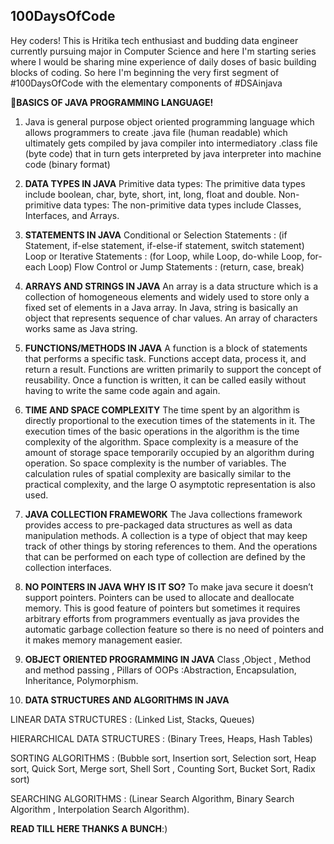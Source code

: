 ## 100DaysOfCode

Hey coders! This is Hritika tech enthusiast and budding data engineer currently pursuing major in Computer Science and here I'm starting series where I would be sharing mine experience of daily doses of basic building blocks of coding.
So here I'm beginning the very first segment of #100DaysOfCode with the elementary components of #DSAinjava

🔹**BASICS OF JAVA PROGRAMMING LANGUAGE!**

1. Java is general purpose object oriented programming language which allows programmers to create .java file (human readable) which ultimately gets compiled by java compiler into intermediatory .class file (byte code) that in turn gets interpreted by java interpreter into machine code (binary format)

2. **DATA TYPES IN JAVA** 
Primitive data types: The primitive data types include boolean, char, byte, short, int, long, float and double.
Non-primitive data types: The non-primitive data types include Classes, Interfaces, and Arrays.

3. **STATEMENTS IN JAVA** 
Conditional or Selection Statements : (if Statement, if-else statement, if-else-if statement, switch statement)
Loop or Iterative Statements : (for Loop, while Loop, do-while Loop, for-each Loop)
Flow Control or Jump Statements : (return, case, break)  

4. **ARRAYS AND STRINGS IN JAVA** 
An array is a data structure which is a collection of homogeneous elements and widely used to store only a fixed set of elements in a Java array.
In Java, string is basically an object that represents sequence of char values. An array of characters works same as Java string. 

5. **FUNCTIONS/METHODS IN JAVA** 
A function is a block of statements that performs a specific task. Functions accept data, process it, and return a result. Functions are written primarily to support the concept of reusability. Once a function is written, it can be called easily without having to write the same code again and again.

6. **TIME AND SPACE COMPLEXITY** 
The time spent by an algorithm is directly proportional to the execution times of the statements in it. The execution times of the basic operations in the algorithm is the time complexity of the algorithm.
Space complexity is a measure of the amount of storage space temporarily occupied by an algorithm during operation. So space complexity is the number of variables. The calculation rules of spatial complexity are basically similar to the practical complexity, and the large O asymptotic representation is also used.

7. **JAVA COLLECTION FRAMEWORK** 
The Java collections framework provides access to pre-packaged data structures as well as data manipulation methods. A collection is a type of object that may keep track of other things by storing references to them. And the operations that can be performed on each type of collection are defined by the collection interfaces.

8. **NO POINTERS IN JAVA WHY IS IT SO?**
To make java secure it doesn’t support pointers. Pointers can be used to allocate and deallocate memory. This is good feature of pointers but sometimes it requires arbitrary efforts from programmers eventually as java provides the automatic garbage collection feature so there is no need of pointers and it makes memory management easier.

9. **OBJECT ORIENTED PROGRAMMING IN JAVA** 
Class ,Object , Method and method passing , Pillars of OOPs :Abstraction, Encapsulation, Inheritance, Polymorphism.

10. **DATA STRUCTURES AND ALGORITHMS IN JAVA** 

   LINEAR DATA STRUCTURES : (Linked List, Stacks, Queues)

   HIERARCHICAL DATA STRUCTURES : (Binary Trees, Heaps, Hash Tables)

   SORTING ALGORITHMS : (Bubble sort, Insertion sort, Selection sort, Heap sort, Quick Sort, Merge 
   sort, Shell Sort , Counting Sort, Bucket Sort, Radix sort)

   SEARCHING ALGORITHMS : (Linear Search Algorithm, Binary Search Algorithm , Interpolation Search 
   Algorithm).

**READ TILL HERE THANKS A BUNCH**:)  